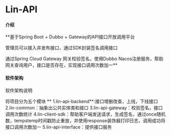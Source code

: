 # Lin-API

#### 介绍
**基于Spring Boot + Dubbo + Gateway的API接口开放调用平台

管理员可以接入并发布接口，通过SDK封装签名调用接口

通过Spring Cloud Gateway 网关校验签名，使用Dubbo Nacos注册服务，帮助网关查询用户，接口是否存在，实现接口调用次数加一**

#### 软件架构
软件架构说明

将项目分为五个模块
   ** 1.lin-api-backend**:接口增删改查，上线，下线接口
   2.lin-common：抽象出公共实体类和接口
   3.lin-api-gateway：校验签名，接口调用次数统计
   4.lin-client-sdk：帮助客户端发送请求，生成签名，通过once随机数，tempstemp时间戳防止重放，并使用response装饰器打印日志，调用成功将接口调用次数加一
   5.lin-api-interface：提供接口服务
    
    

